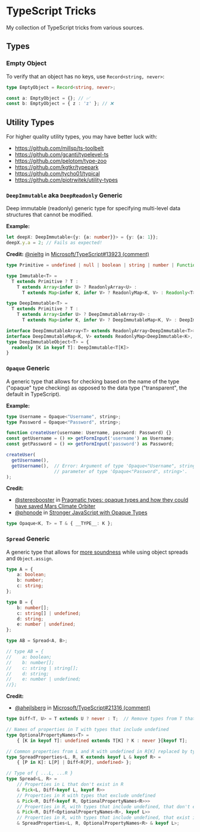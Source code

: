# TypeScript Tricks

My collection of TypeScript tricks from various sources.

## Types

### Empty Object

To verify that an object has no keys, use `Record<string, never>`:

```ts
type EmptyObject = Record<string, never>;

const a: EmptyObject = {}; // ✅
const b: EmptyObject = { z : 'z' }; // ❌
```

## Utility Types

For higher quality utility types, you may have better luck with:

- https://github.com/millsp/ts-toolbelt
- https://github.com/gcanti/typelevel-ts
- https://github.com/pelotom/type-zoo
- https://github.com/kgtkr/typepark
- https://github.com/tycho01/typical
- https://github.com/piotrwitek/utility-types

### `DeepImmutable` aka `DeepReadonly` Generic

Deep immutable (readonly) generic type for specifying multi-level data structures that cannot be modified.

**Example:**

```ts
let deepX: DeepImmutable<{y: {a: number}}> = {y: {a: 1}};
deepX.y.a = 2; // Fails as expected!
```

**Credit:** [@nieltg](https://github.com/nieltg) in [Microsoft/TypeScript#13923 (comment)](https://github.com/Microsoft/TypeScript/issues/13923#issuecomment-402901005)

```ts
type Primitive = undefined | null | boolean | string | number | Function

type Immutable<T> =
  T extends Primitive ? T :
    T extends Array<infer U> ? ReadonlyArray<U> :
      T extends Map<infer K, infer V> ? ReadonlyMap<K, V> : Readonly<T>

type DeepImmutable<T> =
  T extends Primitive ? T :
    T extends Array<infer U> ? DeepImmutableArray<U> :
      T extends Map<infer K, infer V> ? DeepImmutableMap<K, V> : DeepImmutableObject<T>

interface DeepImmutableArray<T> extends ReadonlyArray<DeepImmutable<T>> {}
interface DeepImmutableMap<K, V> extends ReadonlyMap<DeepImmutable<K>, DeepImmutable<V>> {}
type DeepImmutableObject<T> = {
  readonly [K in keyof T]: DeepImmutable<T[K]>
}
```

### `Opaque` Generic

A generic type that allows for checking based on the name of the type ("opaque" type checking) as opposed to the data type ("transparent", the default in TypeScript).

**Example:**

```ts
type Username = Opaque<"Username", string>;
type Password = Opaque<"Password", string>;

function createUser(username: Username, password: Password) {}
const getUsername = () => getFormInput('username') as Username;
const getPassword = () => getFormInput('password') as Password;

createUser(
  getUsername(),
  getUsername(),  // Error: Argument of type 'Opaque<"Username", string>' is not assignable to
                  // parameter of type 'Opaque<"Password", string>'.
);
```

**Credit:**

- [@stereobooster](https://twitter.com/stereobooster) in [Pragmatic types: opaque types and how they could have saved Mars Climate Orbiter](https://dev.to/stereobooster/pragmatic-types-opaque-types-and-how-they-could-have-saved-mars-climate-orbiter-1551)
- [@phpnode](https://twitter.com/phpnode) in [Stronger JavaScript with Opaque Types](https://codemix.com/opaque-types-in-javascript/)

```ts
type Opaque<K, T> = T & { __TYPE__: K };
```

### `Spread` Generic

A generic type that allows for [more soundness](https://github.com/microsoft/TypeScript/pull/28553#issuecomment-440004598) while using object spreads and `Object.assign`.

```ts
type A = {
    a: boolean;
    b: number;
    c: string;
};

type B = {
    b: number[];
    c: string[] | undefined;
    d: string;
    e: number | undefined;
};

type AB = Spread<A, B>;

// type AB = {
//    a: boolean;
//    b: number[];
//    c: string | string[];
//    d: string;
//    e: number | undefined;
//};
```

**Credit:**

- [@ahejlsberg](https://github.com/ahejlsberg) in [Microsoft/TypeScript#21316 (comment)](https://github.com/Microsoft/TypeScript/pull/21316#issuecomment-359574388)

```ts
type Diff<T, U> = T extends U ? never : T;  // Remove types from T that are assignable to U

// Names of properties in T with types that include undefined
type OptionalPropertyNames<T> =
    { [K in keyof T]: undefined extends T[K] ? K : never }[keyof T];

// Common properties from L and R with undefined in R[K] replaced by type in L[K]
type SpreadProperties<L, R, K extends keyof L & keyof R> =
    { [P in K]: L[P] | Diff<R[P], undefined> };

// Type of { ...L, ...R }
type Spread<L, R> =
    // Properties in L that don't exist in R
    & Pick<L, Diff<keyof L, keyof R>>
    // Properties in R with types that exclude undefined
    & Pick<R, Diff<keyof R, OptionalPropertyNames<R>>>
    // Properties in R, with types that include undefined, that don't exist in L
    & Pick<R, Diff<OptionalPropertyNames<R>, keyof L>>
    // Properties in R, with types that include undefined, that exist in L
    & SpreadProperties<L, R, OptionalPropertyNames<R> & keyof L>;
```
